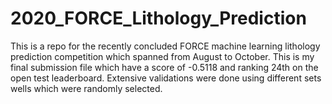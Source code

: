 # 2020_FORCE_Lithology_Prediction

This is a repo for the recently concluded FORCE machine learning lithology prediction competition which spanned from August to October.
This is my final submission file which have a score of -0.5118 and ranking 24th on the open test leaderboard.
Extensive validations were done using different sets wells which were randomly selected.
